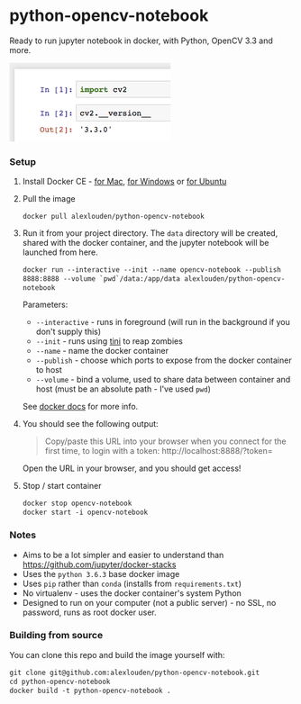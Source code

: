 # python-opencv-notebook

Ready to run jupyter notebook in docker, with Python, OpenCV 3.3 and more.

![](preview.png)

### Setup

1. Install Docker CE - [for Mac](https://www.docker.com/docker-mac), [for Windows](https://www.docker.com/docker-windows) or [for Ubuntu](https://docs.docker.com/engine/installation/linux/ubuntu/)

2. Pull the image

    ```
    docker pull alexlouden/python-opencv-notebook
    ```

3. Run it from your project directory. The `data` directory will be created, shared with the docker container, and the jupyter notebook will be launched from here.

    ```
    docker run --interactive --init --name opencv-notebook --publish 8888:8888 --volume `pwd`/data:/app/data alexlouden/python-opencv-notebook
    ```

    Parameters:

    - `--interactive` - runs in foreground (will run in the background if you don't supply this)
    - `--init` - runs using [tini](https://github.com/krallin/tini) to reap zombies
    - `--name` - name the docker container
    - `--publish` - choose which ports to expose from the docker container to host
    - `--volume` - bind a volume, used to share data between container and host (must be an absolute path - I've used `pwd`)

    See [docker docs](https://docs.docker.com/engine/reference/commandline/run/) for more info.

4. You should see the following output:

    > Copy/paste this URL into your browser when you connect for the first time,
    to login with a token:
    >   http://localhost:8888/?token=<secrettoken>

    Open the URL in your browser, and you should get access!

5. Stop / start container

    ```
    docker stop opencv-notebook
    docker start -i opencv-notebook
    ```

### Notes

- Aims to be a lot simpler and easier to understand than https://github.com/jupyter/docker-stacks
- Uses the `python 3.6.3` base docker image
- Uses `pip` rather than `conda` (installs from `requirements.txt`)
- No virtualenv - uses the docker container's system Python
- Designed to run on your computer (not a public server) - no SSL, no password, runs as root docker user.

### Building from source

You can clone this repo and build the image yourself with:

```
git clone git@github.com:alexlouden/python-opencv-notebook.git
cd python-opencv-notebook
docker build -t python-opencv-notebook .
```

